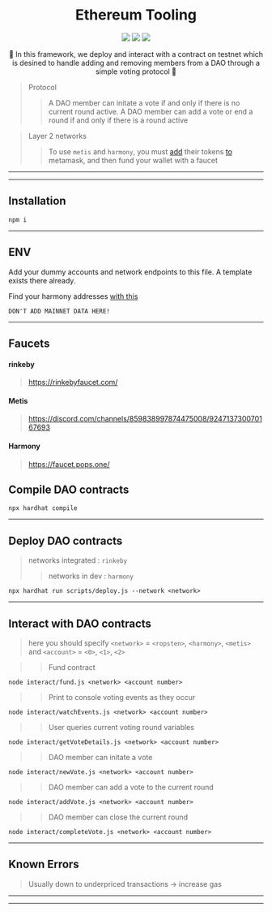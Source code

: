 
<h1 align="center">
  Ethereum Tooling
</h1>

<p align="center">
  <img src="https://img.shields.io/badge/npm-v8.1.2-red"></img>
  <img src="https://img.shields.io/badge/node-v16.13.1-green"></img>
  <img src="https://img.shields.io/badge/solidity-v0.8.1-orange"></img>
</p>

<p align="center">🍄 In this framework, we deploy and interact with a contract on testnet which is desined to handle adding and removing members from a DAO through a simple voting protocol 🍄</p>

> Protocol 
> > A DAO member can initate a vote if and only if there is no current round active. A DAO member can add a vote or end a round if and only if there is a round active

> Layer 2 networks
> > To use `metis` and `harmony`, you must [add](https://docs.metis.io/building-on-metis/connection-details) their tokens [to](https://docs.harmony.one/home/network/wallets/browser-extensions-wallets/metamask-wallet/adding-harmony) metamask, and then fund your wallet with a faucet
------------
------------

## Installation

```
npm i
```

------------

## ENV

Add your dummy accounts and network endpoints to this file. A template exists there already.

Find your harmony addresses [with this](https://docs.harmony.one/home/network/wallets/browser-extensions-wallets/metamask-wallet/sending-and-receiving)

`DON'T ADD MAINNET DATA HERE!`

------------

## Faucets

#### rinkeby 
> https://rinkebyfaucet.com/

#### Metis

> https://discord.com/channels/859838997874475008/924713730070167693

#### Harmony

> https://faucet.pops.one/

## Compile DAO contracts

```
npx hardhat compile
```

------------

## Deploy DAO contracts 

> networks integrated : `rinkeby`
> > networks in dev : `harmony`

```
npx hardhat run scripts/deploy.js --network <network>
```

------------

## Interact with DAO contracts

> here you should specify `<network>` = `<ropsten>`, `<harmony>`, `<metis>`  and `<account>` = `<0>`, `<1>`, `<2>`
 
>> Fund contract
```
node interact/fund.js <network> <account number>
```

>> Print to console voting events as they occur
```
node interact/watchEvents.js <network> <account number>
```

>> User queries current voting round variables
```
node interact/getVoteDetails.js <network> <account number>
```

>> DAO member can initate a vote
```
node interact/newVote.js <network> <account number>
```
>> DAO member can add a vote to the current round
```
node interact/addVote.js <network> <account number>
```

>> DAO member can close the current round
```
node interact/completeVote.js <network> <account number>
```

------------

## Known Errors

> Usually down to underpriced transactions -> increase gas

------------
------------
